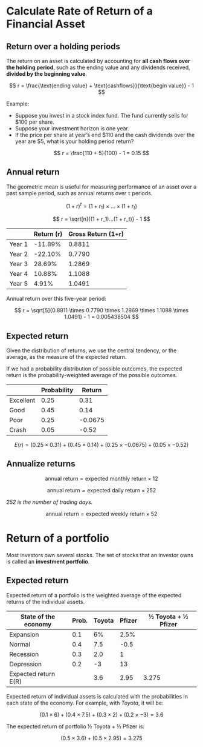 # Calculate Rate of Return of a Financial Asset

## Return over a holding periods

The return on an asset is calculated by accounting for **all cash flows over the holding period**, such as the ending value and any dividends received, **divided by the beginning value**. 

$$
r = \frac{\text{ending value} + \text{cashflows}}{\text{begin value}} - 1
$$

Example:

- Suppose you invest in a stock index fund. The fund currently sells for $100 per share.
- Suppose your investment horizon is one year.
- If the price per share at year’s end $110 and the cash dividends over the year are $5, what is your holding period return?

$$
r = \frac{110 + 5}{100} - 1 = 0.15
$$


## Annual return

The geometric mean is useful for measuring performance of an asset over a past sample period, such as annual returns over `t` periods.

$$
(1+r)^t = (1 + r_1) \times ... \times (1 + r_t)
$$

$$
r = \sqrt[n]{(1 + r_1)...(1 + r_t)} - 1
$$

|        | Return (r) | Gross Return (1+r)  |
|--------|------------|---------------------|
| Year 1 | -11.89%    | 0.8811              |
| Year 2 | -22.10%    | 0.7790              |
| Year 3 | 28.69%     | 1.2869              |
| Year 4 | 10.88%     | 1.1088              |
| Year 5 | 4.91%      | 1.0491              |

Annual return over this five-year period:

$$
r = \sqrt[5]{0.8811 \times 0.7790 \times 1.2869 \times 1.1088 \times 1.0491} - 1 = 0.005438504
$$


## Expected return

Given the distribution of returns, we use the central tendency, or the average, as the measure of the expected return.

If we had a probability distribution of possible outcomes, the expected return is the probability-weighted average of the possible outcomes.

|            | Probability | Return   |
|------------|-------------|----------|
| Excellent  | 0.25        | 0.31     |
| Good       | 0.45        | 0.14     |
| Poor       | 0.25        | -0.0675  |
| Crash      | 0.05        | -0.52    |


$$
E(r) = (0.25 \times 0.31) + (0.45 \times 0.14) + (0.25 \times -0.0675) + (0.05 \times -0.52)
$$


## Annualize returns

$$
\text{annual return} = \text{expected monthly return} \times 12
$$

$$
\text{annual return} = \text{expected daily return} \times 252
$$

*252 is the number of trading days.*

$$
\text{annual return} = \text{expected weekly return} \times 52
$$


# Return of a portfolio

Most investors own several stocks. The set of stocks that an investor owns is called an **investment portfolio**.


## Expected return

Expected return of a portfolio is the weighted average of the expected returns of the individual assets.

| State of the economy | Prob. | Toyota | Pfizer | ½ Toyota + ½ Pfizer |
|---|---|---|---|---|
| Expansion | 0.1 | 6% | 2.5% |  |
| Normal | 0.4 | 7.5 | -0.5 |  |
| Recession | 0.3 | 2.0 | 1 |  |
| Depression | 0.2 | -3 | 13 |  |
| Expected return E(R) |  | 3.6 | 2.95 | 3.275 |


Expected return of individual assets is calculated with the probabilities in each state of the economy. For example, with *Toyota*, it will be:

$$
(0.1 \times 6) + (0.4 \times 7.5) + (0.3 \times 2) + (0.2 \times -3) = 3.6
$$

The expected return of portfolio ½ Toyota + ½ Pfizer is:

$$
(0.5 \times 3.6) + (0.5 \times 2.95) = 3.275
$$
